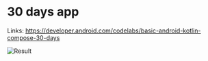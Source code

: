 # 30 days app

Links: https://developer.android.com/codelabs/basic-android-kotlin-compose-30-days

![Result](result/result.gif)
